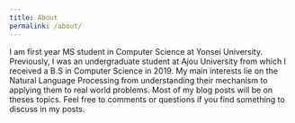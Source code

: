 ```yaml
---
title: About
permalink: /about/
---
```


I am first year MS student in Computer Science at Yonsei University. Previously, I was an undergraduate student at Ajou University from which I received a B.S in Computer Science in 2019. My main interests lie on the Natural Language Processing from understanding their mechanism to applying them to real world problems. Most of my blog posts will be on theses topics. Feel free to comments or questions if you find something to discuss in my posts.
